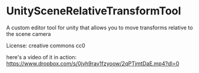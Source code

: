 # UnitySceneRelativeTransformTool
A custom editor tool for unity that allows you to move transforms relative to the scene camera

License: creative commons cc0

here's a video of it in action:
https://www.dropbox.com/s/0jvh9rav1fzyoow/2qPTjmtDaE.mp4?dl=0
